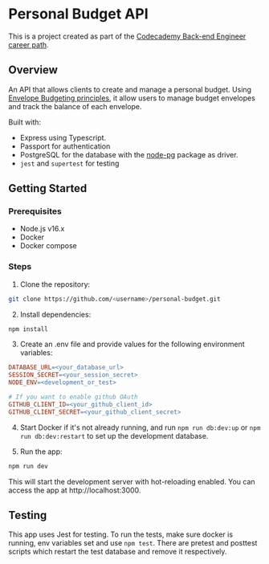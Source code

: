 # Personal Budget API

This is a project created as part of the [Codecademy Back-end Engineer career path](https://join.codecademy.com/learn/paths/back-end-engineer-career-path/). 

## Overview
An API that allows clients to create and manage a personal budget. Using [Envelope Budgeting principles](https://www.thebalancemoney.com/what-is-envelope-budgeting-1293682), it allow users to manage budget envelopes and track the balance of each envelope.

Built with:
- Express using Typescript. 
- Passport for authentication
- PostgreSQL for the database with the [node-pg](https://node-postgres.com/) package as driver.
- `jest` and `supertest` for testing

## Getting Started

### Prerequisites

- Node.js v16.x
- Docker
- Docker compose

### Steps

1. Clone the repository:

```bash
git clone https://github.com/<username>/personal-budget.git
```

2. Install dependencies:

```bash
npm install
```

3. Create an .env file and provide values for the following environment variables:

```makefile
DATABASE_URL=<your_database_url>
SESSION_SECRET=<your_session_secret>
NODE_ENV=<development_or_test>

# If you want to enable github OAuth
GITHUB_CLIENT_ID=<your_github_client_id>
GITHUB_CLIENT_SECRET=<your_github_client_secret>
```

4. Start Docker if it's not already running, and run `npm run db:dev:up` or `npm run db:dev:restart` to set up the development database.

5. Run the app:

```bash
npm run dev
```

This will start the development server with hot-reloading enabled. You can access the app at http://localhost:3000.

## Testing

This app uses Jest for testing. To run the tests, make sure docker is running, env variables set and use `npm test`. There are pretest and posttest scripts which restart the test database and remove it respectively.
